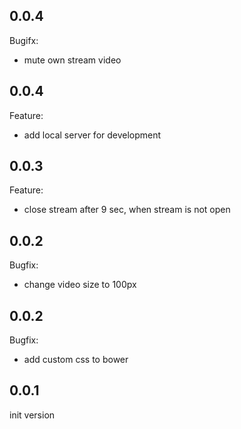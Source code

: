 ## 0.0.4
Bugifx:
* mute own stream video


## 0.0.4
Feature:
* add local server for development

## 0.0.3
Feature:
* close stream after 9 sec, when stream is not open

## 0.0.2
Bugfix:
* change video size to 100px

## 0.0.2
Bugfix:
* add custom css to bower

## 0.0.1
init version
